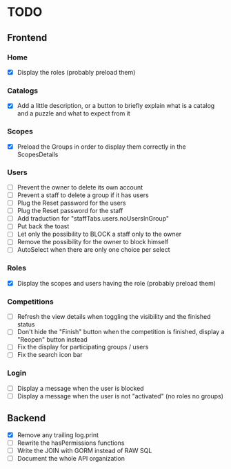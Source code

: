 # TODO

## Frontend

### Home

- [x] Display the roles (probably preload them)

### Catalogs

- [x] Add a little description, or a button to briefly explain what is a catalog and a puzzle and what to expect from it

### Scopes

- [x] Preload the Groups in order to display them correctly in the ScopesDetails

### Users

- [ ] Prevent the owner to delete its own account
- [ ] Prevent a staff to delete a group if it has users
- [ ] Plug the Reset password for the users
- [ ] Plug the Reset password for the staff
- [ ] Add traduction for "staffTabs.users.noUsersInGroup"
- [ ] Put back the toast
- [ ] Let only the possibility to BLOCK a staff only to the owner
- [ ] Remove the possibility for the owner to block himself
- [ ] AutoSelect when there are only one choice per select

### Roles

- [x] Display the scopes and users having the role (probably preload them)

### Competitions

- [ ] Refresh the view details when toggling the visibility and the finished status
- [ ] Don't hide the "Finish" button when the competition is finished, display a "Reopen" button instead
- [ ] Fix the display for participating groups / users
- [ ] Fix the search icon bar

### Login

- [ ] Display a message when the user is blocked
- [ ] Display a message when the user is not "activated" (no roles no groups)

## Backend

- [x] Remove any trailing log.print
- [ ] Rewrite the hasPermissions<ToDoSo> functions
- [ ] Write the JOIN with GORM instead of RAW SQL
- [ ] Document the whole API organization
